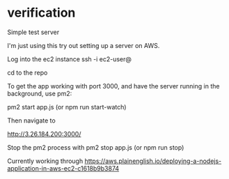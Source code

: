 # verification
Simple test server

I'm just using this try out setting up a server on AWS.

Log into the ec2 instance ssh -i <key name> ec2-user@<IP address>
  
cd to the repo
  
To get the app working with port 3000, and have the server running in the background, use pm2:
  
  pm2 start app.js (or npm run start-watch)
 
  Then navigate to
  
  http://3.26.184.200:3000/
  
  
  Stop the pm2 process with pm2 stop app.js (or npm run stop)


Currently working through https://aws.plainenglish.io/deploying-a-nodejs-application-in-aws-ec2-c1618b9b3874



